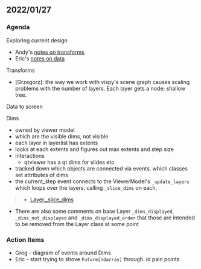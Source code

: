 ## 2022/01/27

### Agenda

Exploring current design
* Andy's [notes on transforms](https://hackmd.io/QDjzjTIWS2CN0TdmdGlcOw)
* Eric's [notes on data](https://hackmd.io/@perlman/B1hxKO_TK)

Transforms
- [Grzegorz]: the way we work with vispy's scene graph causes scaling problems with the number of layers. Each layer gets a node; shallow tree.

Data to screen


Dims
- owned by viewer model
- which are the visible dims, not visible
- each layer in layerlist has extents
- looks at each extents and figures out max extents and step size
- interactions
    - qtviewer has a qt dims for slides etc
- tracked down which objects are connected via events. which classes set attributes of dims
- the current_step event connects to the ViewerModel's `_update_layers` which loops over the layers, calling `_slice_dims` on each.
> - [Layer._slice_dims](https://github.com/napari/napari/blob/dbf4158e801fa7a429de8ef1cdee73bf6d64c61e/napari/layers/base/base.py#L928-L984)
- There are also some comments on base Layer `_dims_displayed`, `_dims_not_displayed` and `_dims_displayed_order` that those are intended to be removed from the Layer class at some point

### Action Items

- Greg - diagram of events around Dims
- Eric - start trying to shove `Future[ndarray]` through. id pain points

